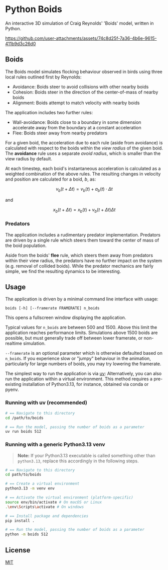 # Python Boids

An interactive 3D simulation of Craig Reynolds' 'Boids' model, written in Python.

https://github.com/user-attachments/assets/74c8d25f-7a36-4b6e-9615-411b9d3c26d0

## Boids

The Boids model simulates flocking behaviour observed in birds using three local
rules outlined first by Reynolds: 

+ Avoidance: Boids steer to avoid collisions with other nearby boids
+ Cohesion: Boids steer in the direction of the center-of-mass of nearby boids
+ Alignment: Boids attempt to match velocity with nearby boids

The application includes two further rules:

+ Wall-avoidance: Boids close to a boundary in some dimension accelerate away from the boundary at a constant acceleration
+ Flee: Boids steer away from nearby predators

For a given boid, the acceleration due to each rule (aside from avoidance) is calculated with respect to the 
boids within the *view radius* of the given boid. The **avoidance** rule uses a separate *avoid radius*,
which is smaller than the view radius by default.

At each timestep, each boid's instantaneous acceleration is calculated as a weighted combination 
of the above rules. The resulting changes in velocity and position are calculated for a boid, $b$, as:


$$v_b(t + \Delta t) = v_b(t) + a_b(t)\cdot \Delta t$$

and 

$$x_b(t + \Delta t) = x_b(t) + v_b(t + \Delta t) \Delta t$$


### Predators

The application includes a rudimentary predator implementation. Predators are driven 
by a single rule which steers them toward the center of mass of the boid population. 

Aside from the boids' **flee** rule, which steers them away from predators within their
view radius, the predators have no further impact on the system (e.g. removal of collided 
boids). While the predator mechanics are fairly simple, we find the resulting dynamics
to be interesting. 


## Usage

The application is driven by a minimal command line interface with usage:

`boids [-h] [--framerate FRAMERATE] n_boids`

This opens a fullscreen window displaying the application.

Typical values for `n_boids` are between 500 and 1500. Above this limit the application 
reaches performance limits. Simulations above 1500 boids are possible, but must generally
trade off between lower framerate, or non-realtime simulation.

`--framerate` is an optional parameter which is otherwise defaulted based on `n_boids`.
If you experience slow or "jumpy" behaviour in the animation, particularly for large 
numbers of boids, you may try lowering the framerate.

The simplest way to run the application is via [uv](https://github.com/astral-sh/uv):
Alternatively, you can also run the application within a virtual environment. This method 
requires a pre-existing installation of Python3.13, for instance, obtained via conda or pyenv. 

### Running with uv (recommended)

```zsh
# == Navigate to this directory
cd /path/to/boids

# == Run the model, passing the number of boids as a parameter
uv run boids 512
```

### Running with a generic Python3.13 venv

> **Note:** If your Python3.13 executable is called something other than `python3.13`, replace this accordingly in the following steps.

```zsh
# == Navigate to this directory
cd path/to/boids

# == Create a virtual environment
python3.13 -m venv env

# == Activate the virtual environment (platform-specific)
source env/bin/activate # On macOS or Linux
.\env\Scripts\activate # On windows

# == Install package and dependencies
pip install .

# == Run the model, passing the number of boids as a parameter
python -m boids 512
```

## License

[MIT](https://choosealicense.com/licenses/mit/)
